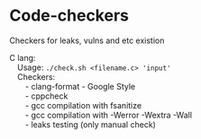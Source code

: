 # Code-checkers
Checkers for leaks, vulns and etc existion

C lang:\
&emsp;Usage: `./check.sh <filename.c> 'input'`\
&emsp;Checkers:\
&emsp;&emsp;- clang-format - Google Style\
&emsp;&emsp;- cppcheck\
&emsp;&emsp;- gcc compilation with fsanitize\
&emsp;&emsp;- gcc compilation with -Werror -Wextra -Wall\
&emsp;&emsp;- leaks testing (only manual check)
